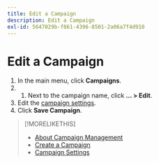 ```yaml
---
title: Edit a Campaign
description: Edit a Campaign
exl-id: 5647029b-f861-4396-8501-2a06a7f4d910
---
```

# Edit a Campaign

1. In the main menu, click **Campaigns**.
1. 1. Next to the campaign name, click  **... > Edit**.
1. Edit the [campaign settings](campaign-settings.md).
1. Click **Save Campaign**.

>[!MORELIKETHIS]
>
>* [About Campaign Management](campaign-about.md)
>* [Create a Campaign](campaign-create.md)
>* [Campaign Settings](campaign-settings.md)

